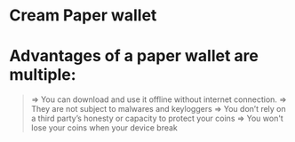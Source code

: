 # Cream Paper wallet


# Advantages of a paper wallet are multiple:
> ⇒ You can download and use it offline without internet connection.
> ⇒ They are not subject to malwares and keyloggers
> ⇒ You don’t rely on a third party’s honesty or capacity to protect your coins
> ⇒ You won't lose your coins when your device break

